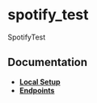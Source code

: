# spotify_test
SpotifyTest

## Documentation

- [**Local Setup**](docs/LocalSetup.md)
- [**Endpoints**](docs/Endpoints.md)
